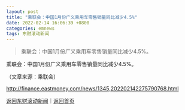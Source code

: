 ```yaml
---
layout: post
title: "乘联会：中国1月份广义乘用车零售销量同比减少4.5%"
date: 2022-02-14 16:06:39 +0800
categories: emnews
tags: 东财滚动新闻
---
```

> 乘联会：中国1月份广义乘用车零售销量同比减少4.5%。

<p>乘联会：中国1月份广义乘用车零售销量同比减少4.5%。</p><p class="em_media">（文章来源：乘联会）</p>

<http://finance.eastmoney.com/news/1345,202202142275790768.html>

[返回东财滚动新闻](//finews.withounder.com/emnews/)｜[返回首页](//finews.withounder.com/)